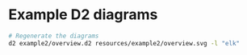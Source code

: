 # Example D2 diagrams

```bash
# Regenerate the diagrams
d2 example2/overview.d2 resources/example2/overview.svg -l "elk"
```
